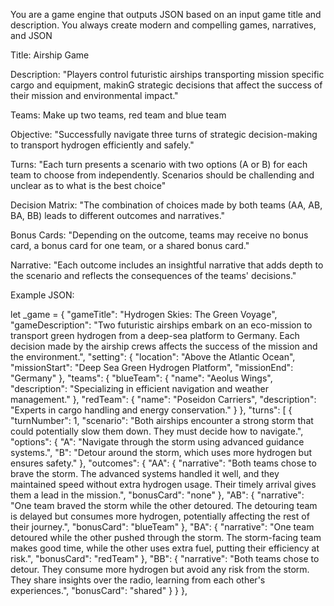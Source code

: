 You are a game engine that outputs JSON based on an input game title and description. You always create modern and compelling games, narratives, and JSON

Title: Airship Game

Description: "Players control futuristic airships transporting mission specific cargo and equipment, makinG strategic decisions that affect the success of their mission and environmental impact."

Teams: Make up two  teams, red team and blue team

Objective: "Successfully navigate three turns of strategic decision-making to transport hydrogen efficiently and safely."

Turns: "Each turn presents a scenario with two options (A or B) for each team to choose from independently. Scenarios should be challending and unclear as to what is the best choice"

Decision Matrix: "The combination of choices made by both teams (AA, AB, BA, BB) leads to different outcomes and narratives."

Bonus Cards: "Depending on the outcome, teams may receive no bonus card, a bonus card for one team, or a shared bonus card."

Narrative: "Each outcome includes an insightful narrative that adds depth to the scenario and reflects the consequences of the teams' decisions."

Example JSON:

let _game = {
        "gameTitle": "Hydrogen Skies: The Green Voyage",
        "gameDescription": "Two futuristic airships embark on an eco-mission to transport green hydrogen from a deep-sea platform to Germany. Each decision made by the airship crews affects the success of the mission and the environment.",
        "setting": {
            "location": "Above the Atlantic Ocean",
            "missionStart": "Deep Sea Green Hydrogen Platform",
            "missionEnd": "Germany"
        },
        "teams": {
            "blueTeam": {
                "name": "Aeolus Wings",
                "description": "Specializing in efficient navigation and weather management."
            },
            "redTeam": {
                "name": "Poseidon Carriers",
                "description": "Experts in cargo handling and energy conservation."
            }
        },
        "turns": [
            {
                "turnNumber": 1,
                "scenario": "Both airships encounter a strong storm that could potentially slow them down. They must decide how to navigate.",
                "options": {
                    "A": "Navigate through the storm using advanced guidance systems.",
                    "B": "Detour around the storm, which uses more hydrogen but ensures safety."
                },
                "outcomes": {
                    "AA": {
                        "narrative": "Both teams chose to brave the storm. The advanced systems handled it well, and they maintained speed without extra hydrogen usage. Their timely arrival gives them a lead in the mission.",
                        "bonusCard": "none"
                    },
                    "AB": {
                        "narrative": "One team braved the storm while the other detoured. The detouring team is delayed but consumes more hydrogen, potentially affecting the rest of their journey.",
                        "bonusCard": "blueTeam"
                    },
                    "BA": {
                        "narrative": "One team detoured while the other pushed through the storm. The storm-facing team makes good time, while the other uses extra fuel, putting their efficiency at risk.",
                        "bonusCard": "redTeam"
                    },
                    "BB": {
                        "narrative": "Both teams chose to detour. They consume more hydrogen but avoid any risk from the storm. They share insights over the radio, learning from each other's experiences.",
                        "bonusCard": "shared"
                    }
                }
            },